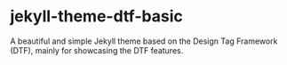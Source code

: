 # jekyll-theme-dtf-basic
A beautiful and simple Jekyll theme based on the Design Tag Framework (DTF), mainly for showcasing the DTF features.
